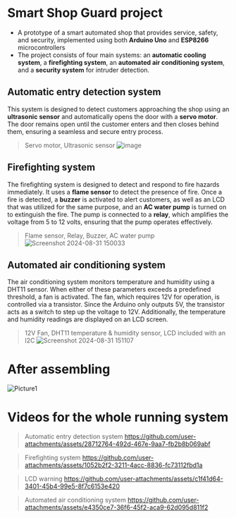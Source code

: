 # Smart Shop Guard project

- A prototype of a smart automated shop that provides service, safety, and security, implemented using both **Arduino Uno** and **ESP8266** microcontrollers
- The project consists of four main systems: an **automatic cooling system**, a **firefighting system**, an **automated air conditioning system**, and a **security system** for intruder detection.

## Automatic entry detection system
This system is designed to detect customers approaching the shop using an **ultrasonic sensor** and automatically opens the door with a **servo motor**. The door remains open until the customer enters and then closes behind them, ensuring a seamless and secure entry process.
> Servo motor, Ultrasonic sensor
![image](https://github.com/user-attachments/assets/f86acbed-ca17-4638-957b-704dc8fc865c)


## Firefighting system
The firefighting system is designed to detect and respond to fire hazards immediately. It uses a **flame sensor** to detect the presence of fire. Once a fire is detected, a **buzzer** is activated to alert customers, as well as an LCD that was utilized for the same purpose, and an **AC water pump** is turned on to extinguish the fire. The pump is connected to a **relay**, which amplifies the voltage from 5 to 12 volts, ensuring that the pump operates effectively.
> Flame sensor, Relay, Buzzer, AC water pump
![Screenshot 2024-08-31 150033](https://github.com/user-attachments/assets/8c1ad3f7-ac2c-4030-a00f-9a05861aa29b)


## Automated air conditioning system
The air conditioning system monitors temperature and humidity using a DHT11 sensor. When either of these parameters exceeds a predefined threshold, a fan is activated. The fan, which requires 12V for operation, is controlled via a transistor. Since the Arduino only outputs 5V, the transistor acts as a switch to step up the voltage to 12V. Additionally, the temperature and humidity readings are displayed on an LCD screen.
> 12V Fan, DHT11 temperature & humidity sensor, LCD included with an I2C
![Screenshot 2024-08-31 151107](https://github.com/user-attachments/assets/a0c8a47a-d772-433e-973a-89955d4440b0)

# After assembling
![Picture1](https://github.com/user-attachments/assets/9f83cc28-a480-4b8b-b2f9-9614dc355d6c)

# Videos for the whole running system
>  Automatic entry detection system
https://github.com/user-attachments/assets/28712764-492d-467e-9aa7-fb2b8b069abf

> Firefighting system
https://github.com/user-attachments/assets/1052b2f2-3211-4acc-8836-fc73112fbd1a

> LCD warning
https://github.com/user-attachments/assets/c1f41d64-3401-45b4-99e5-8f7c6153e420

> Automated air conditioning system
https://github.com/user-attachments/assets/e4350ce7-36f6-45f2-aca9-62d095d811f2






